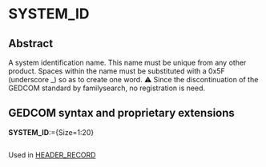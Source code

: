 ﻿# SYSTEM_ID
## Abstract
A system identification name. This name must be unique from any other product. Spaces within the name must be substituted with a 0x5F (underscore _) so as to create one word.
&#x26A0; Since the discontinuation of the GEDCOM standard by familysearch, no registration is need.


## GEDCOM syntax and proprietary extensions

**SYSTEM_ID**:={Size=1:20}
<pre>
</pre>
Used in <a href=Ged.HEADER_RECORD.md>HEADER_RECORD</a><br />

